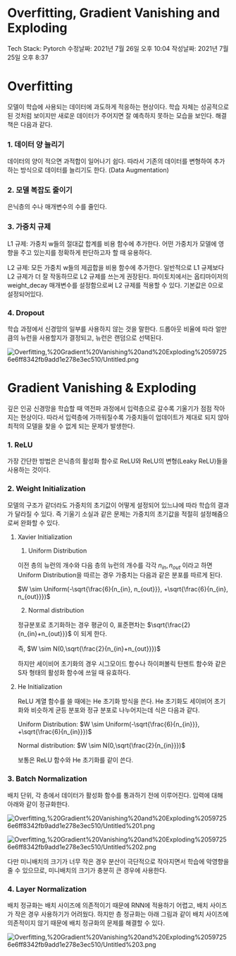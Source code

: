 # Overfitting, Gradient Vanishing and Exploding

Tech Stack: Pytorch
수정날짜: 2021년 7월 26일 오후 10:04
작성날짜: 2021년 7월 25일 오후 8:37

# Overfitting

모델이 학습에 사용되는 데이터에 과도하게 적응하는 현상이다. 학습 자체는 성공적으로 된 것처럼 보이지만 새로운 데이터가 주어지면 잘 예측하지 못하는 모습을 보인다. 해결책은 다음과 같다.

### 1. 데이터 양 늘리기

데이터의 양이 적으면 과적합이 일어나기 쉽다. 따라서 기존의 데이터를 변형하여 추가하는 방식으로 데이터를 늘리기도 한다. (Data Augmentation)

### 2. 모델 복잡도 줄이기

은닉층의 수나 매개변수의 수를 줄인다.

### 3. 가중치 규제

L1 규제: 가중치 w들의 절대값 합계를 비용 함수에 추가한다. 어떤 가중치가 모델에 영향을 주고 있는지를 정확하게 판단하고자 할 때 유용하다.

L2 규제: 모든 가중치 w들의 제곱합을 비용 함수에 추가한다. 일반적으로 L1 규제보다 L2 규제가 더 잘 작동하므로 L2 규제를 쓰는게 권장된다. 파이토치에서는 옵티마이저의 weight_decay 매개변수를 설정함으로써 L2 규제를 적용할 수 있다. 기본값은 0으로 설정되어있다.

### 4. Dropout

학습 과정에서 신경망의 일부를 사용하지 않는 것을 말한다. 드롭아웃 비율에 따라 얼만큼의 뉴런을 사용할지가 결정되고, 뉴런은 랜덤으로 선택된다.

![Overfitting,%20Gradient%20Vanishing%20and%20Exploding%20597256e6ff8342fb9add1e278e3ec510/Untitled.png](Overfitting,%20Gradient%20Vanishing%20and%20Exploding%20597256e6ff8342fb9add1e278e3ec510/Untitled.png)

# Gradient Vanishing & Exploding

깊은 인공 신경망을 학습할 때 역전파 과정에서 입력층으로 갈수록 기울기가 점점 작아지는 현상이다. 따라서 입력층에 가까워질수록 가중치들이 업데이트가 제대로 되지 않아 최적의 모델을 찾을 수 없게 되는 문제가 발생한다.

### 1. ReLU

가장 간단한 방법은 은닉층의 활성화 함수로 ReLU와 ReLU의 변형(Leaky ReLU)들을 사용하는 것이다.

### 2. Weight Initialization

모델의 구조가 같더라도 가중치의 초기값이 어떻게 설정되어 있느냐에 따라 학습의 결과가 달라질 수 있다. 즉 기울기 소실과 같은 문제는 가중치의 초기값을 적절히 설정해줌으로써 완화할 수 있다.

1. Xavier Initialization

    1) Uniform Distribution

    이전 층의 뉴런의 개수와 다음 층의 뉴런의 개수를 각각 $n_{in}, n_{out}$ 이라고 하면 Uniform Distribution을 따르는 경우 가중치는 다음과 같은 분포를 따르게 된다.

    $W \sim Uniform(-\sqrt{\frac{6}{n_{in}, n_{out}}}, +\sqrt{\frac{6}{n_{in}, n_{out}}})$

    2) Normal distribution

    정규분포로 초기화하는 경우 평균이 0, 표준편차는 $\sqrt{\frac{2}{n_{in}+n_{out}}}$ 이 되게 한다. 

    즉,  $W \sim N(0,\sqrt{\frac{2}{n_{in}+n_{out}}})$

    하지만 세이비어 초기화의 경우 시그모이드 함수나 하이퍼볼릭 탄젠트 함수와 같은 S자 형태의 활성화 함수에 쓰일 때 유효하다.

2. He Initialization

    ReLU 계열 함수를 쓸 때에는 He 초기화 방식을 쓴다. He 초기화도 세이비어 초기화와 비슷하게 균등 분포와 정규 분포로 나누어지는데 식은 다음과 같다.

    Uniform Distribution: $W \sim Uniform(-\sqrt{\frac{6}{n_{in}}}, +\sqrt{\frac{6}{n_{in}}})$

    Normal distribution: $W \sim N(0,\sqrt{\frac{2}{n_{in}}})$

    보통은 ReLU 함수와 He 초기화를 같이 쓴다.

### 3. Batch Normalization

배치 단위, 각 층에서 데이터가 활성화 함수를 통과하기 전에 이루어진다. 입력에 대해 아래와 같이 정규화한다.

![Overfitting,%20Gradient%20Vanishing%20and%20Exploding%20597256e6ff8342fb9add1e278e3ec510/Untitled%201.png](Overfitting,%20Gradient%20Vanishing%20and%20Exploding%20597256e6ff8342fb9add1e278e3ec510/Untitled%201.png)

![Overfitting,%20Gradient%20Vanishing%20and%20Exploding%20597256e6ff8342fb9add1e278e3ec510/Untitled%202.png](Overfitting,%20Gradient%20Vanishing%20and%20Exploding%20597256e6ff8342fb9add1e278e3ec510/Untitled%202.png)

다만 미니배치의 크기가 너무 작은 경우 분산이 극단적으로 작아지면서 학습에 악영향을 줄 수 있으므로, 미니배치의 크기가 충분히 큰 경우에 사용한다.

### 4. Layer Normalization

배치 정규화는 배치 사이즈에 의존적이기 때문에 RNN에 적용하기 어렵고, 배치 사이즈가 작은 경우 사용하기가 어려웠다. 하지만 층 정규화는 아래 그림과 같이 배치 사이즈에 의존적이지 않기 때문에 배치 정규화의 문제를 해결할 수 있다.

![Overfitting,%20Gradient%20Vanishing%20and%20Exploding%20597256e6ff8342fb9add1e278e3ec510/Untitled%203.png](Overfitting,%20Gradient%20Vanishing%20and%20Exploding%20597256e6ff8342fb9add1e278e3ec510/Untitled%203.png)